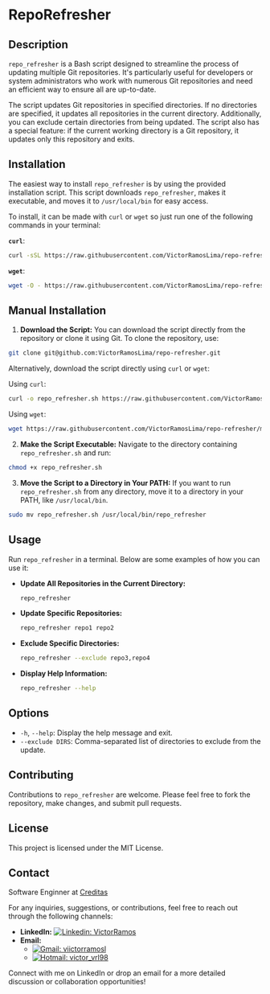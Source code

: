 # RepoRefresher

## Description

`repo_refresher` is a Bash script designed to streamline the process of updating multiple Git repositories. It's particularly useful for developers or system administrators who work with numerous Git repositories and need an efficient way to ensure all are up-to-date.

The script updates Git repositories in specified directories. If no directories are specified, it updates all repositories in the current directory. Additionally, you can exclude certain directories from being updated. The script also has a special feature: if the current working directory is a Git repository, it updates only this repository and exits.

## Installation

The easiest way to install `repo_refresher` is by using the provided installation script. This script downloads `repo_refresher`, makes it executable, and moves it to `/usr/local/bin` for easy access.

To install, it can be made with `curl` or `wget` so just run one of the following commands in your terminal:

**`curl`**:
```bash
curl -sSL https://raw.githubusercontent.com/VictorRamosLima/repo-refresher/main/install.sh | sudo bash
```

**`wget`**:
```bash
wget -O - https://raw.githubusercontent.com/VictorRamosLima/repo-refresher/main/install.sh | sudo bash
```

## Manual Installation

1. **Download the Script:**
  You can download the script directly from the repository or clone it using Git.
  To clone the repository, use:

  ```bash
  git clone git@github.com:VictorRamosLima/repo-refresher.git
  ```

  Alternatively, download the script directly using `curl` or `wget`:

  Using `curl`:
  ```bash
  curl -o repo_refresher.sh https://raw.githubusercontent.com/VictorRamosLima/repo-refresher/main/script.sh
  ```

  Using `wget`:

  ```bash
  wget https://raw.githubusercontent.com/VictorRamosLima/repo-refresher/main/script.sh -O repo_refresher.sh
  ```


2. **Make the Script Executable:**
  Navigate to the directory containing `repo_refresher.sh` and run:

  ```bash
  chmod +x repo_refresher.sh
  ```

3. **Move the Script to a Directory in Your PATH:**
  If you want to run `repo_refresher.sh` from any directory, move it to a directory in your PATH, like `/usr/local/bin`.

  ```bash
  sudo mv repo_refresher.sh /usr/local/bin/repo_refresher
  ```

## Usage

Run `repo_refresher` in a terminal. Below are some examples of how you can use it:

- **Update All Repositories in the Current Directory:**
  ```bash
  repo_refresher
  ```

- **Update Specific Repositories:**
  ```bash
  repo_refresher repo1 repo2
  ```

- **Exclude Specific Directories:**
  ```bash
  repo_refresher --exclude repo3,repo4
  ```

- **Display Help Information:**
  ```bash
  repo_refresher --help
  ```

## Options
- `-h`, `--help`: Display the help message and exit.
- `--exclude DIRS`: Comma-separated list of directories to exclude from the update.

## Contributing
Contributions to `repo_refresher` are welcome. Please feel free to fork the repository, make changes, and submit pull requests.

## License

This project is licensed under the MIT License.

## Contact

Software Enginner at [Creditas](https://www.creditas.com/)

For any inquiries, suggestions, or contributions, feel free to reach out through the following channels:

- **LinkedIn:** [![Linkedin: VictorRamos](https://img.shields.io/badge/-VictorRamos-blue?style=flat-square&logo=Linkedin&logoColor=white&link=https://www.linkedin.com/in/victor-ramos-de-lima-b7235616b/)](https://www.linkedin.com/in/victor-ramos-de-lima-b7235616b/)
- **Email:**
  - [![Gmail: viictorramosl](https://img.shields.io/badge/-Victor%20via%20Gmail-d14836?style=flat-square&logo=Gmail&logoColor=white&link=mailto:viictorramosl@gmail.com)](mailto:viictorramosl@gmail.com)
  - [![Hotmail: victor_vrl98](https://img.shields.io/badge/-Victor%20via%20Hotmail-0078D4?style=flat-square&logo=MicrosoftOutlook&logoColor=white&link=mailto:victor_vrl98@hotmail.com)](mailto:victor_vrl98@hotmail.com)

Connect with me on LinkedIn or drop an email for a more detailed discussion or collaboration opportunities!
